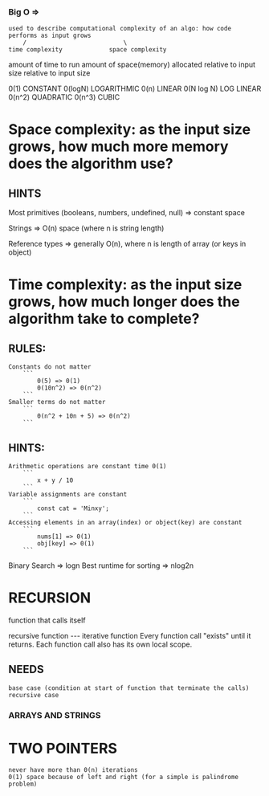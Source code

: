 ### Big O =>
    used to describe computational complexity of an algo: how code performs as input grows
        /                           \
    time complexity             space complexity
amount of time to run          amount of space(memory) allocated relative to input size
relative to input size

0(1) CONSTANT
0(logN) LOGARITHMIC
0(n) LINEAR
0(N log N) LOG LINEAR
0(n^2) QUADRATIC
0(n^3) CUBIC


# Space complexity: as the input size grows, how much more memory does the algorithm use?

## HINTS
Most primitives (booleans, numbers, undefined, null) => constant space

Strings => O(n) space (where n is string length)

Reference types => generally O(n), where n is length of array (or keys in object)



# Time complexity: as the input size grows, how much longer does the algorithm take to complete?


## RULES:
    Constants do not matter
        ```
            0(5) => 0(1)
            0(10n^2) => 0(n^2)
        ```
    Smaller terms do not matter
        ```
            0(n^2 + 10n + 5) => 0(n^2)
        ```

## HINTS:
    Arithmetic operations are constant time 0(1)
        ```
            x + y / 10
        ```
    Variable assignments are constant
        ```
            const cat = 'Minxy';
        ```
    Accessing elements in an array(index) or object(key) are constant
        ```
            nums[1] => 0(1)
            obj[key] => 0(1)
        ```

Binary Search => logn
Best runtime for sorting => nlog2n

# RECURSION
function that calls itself

recursive function --- iterative function
Every function call "exists" until it returns.
Each function call also has its own local scope.

## NEEDS
    base case (condition at start of function that terminate the calls)
    recursive case

### ARRAYS AND STRINGS


# TWO POINTERS
    never have more than 0(n) iterations
    0(1) space because of left and right (for a simple is palindrome problem)
    

